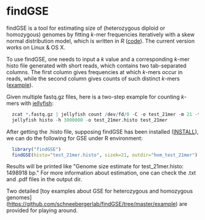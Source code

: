 # findGSE
findGSE is a tool for estimating size of (heterozygous diploid or homozygous) genomes by fitting *k*-mer frequencies iteratively with a skew normal distribution model, which is written in *R* ([code](https://github.com/schneebergerlab/findGSE/blob/master/R/findGSE_v1.94.R)). The current version works on Linux & OS X.

To use findGSE, one needs to input a *k* value and a corresponding *k*-mer histo file generated with short reads, which contains two tab-separated columns. The first column gives frequencies at which *k*-mers occur in reads, while the second column gives counts of such distinct *k*-mers ([example](https://github.com/schneebergerlab/findGSE/blob/master/example/homozygous/test_21mer.histo)).

Given multiple fastq.gz files, here is a two-step example for counting *k*-mers with [jellyfish](http://www.cbcb.umd.edu/software/jellyfish/):

```R
  zcat *.fastq.gz | jellyfish count /dev/fd/0 -C -o test_21mer -m 21 -t 1 -s 5G
  jellyfish histo -h 3000000 -o test_21mer.histo test_21mer
```

After getting the .histo file, supposing findGSE has been installed ([INSTALL](https://github.com/schneebergerlab/findGSE/blob/master/INSTALL)), we can do the following for GSE under R environment:

```R
  library("findGSE")
  findGSE(histo="test_21mer.histo", sizek=21, outdir="hom_test_21mer")
```

Results will be printed like "Genome size estimate for test_21mer.histo: 1498918 bp." 
For more information about estimation, one can check the .txt and .pdf files in the output dir.

Two detailed [toy examples about GSE for heterozygous and homozygous genomes] (https://github.com/schneebergerlab/findGSE/tree/master/example) are provided for playing around.
